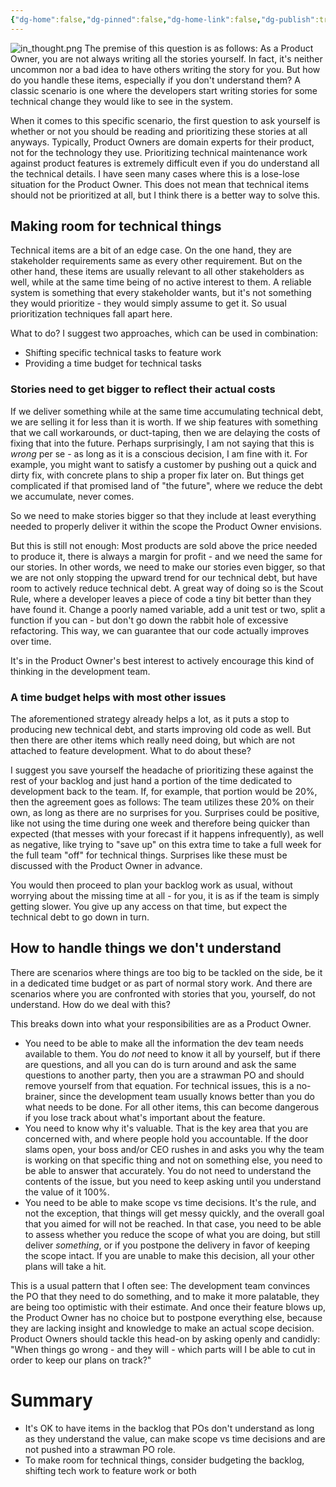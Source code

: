 ```yaml
---
{"dg-home":false,"dg-pinned":false,"dg-home-link":false,"dg-publish":true,"created-date":"2020-10-28T10:38:01","updated-date":"2025-05-05T17:44:21","type":"post","disabled rules":["header-increment","yaml-title","yaml-title-alias","file-name-heading"],"title":"How do we handle stories that we don't understand?","excerpt":"Product Owners often need to deal with very technical stories that they barely understand. To be successful, they only need to understand a few key aspects.","dg-permalink":"po_qa/how-do-we-handle-stories-we-dont-understand/","tags":["ProductOwnership","ProductOwnerQA"],"dg-path":"How do we handle stories that we don't understand?.md","permalink":"/po_qa/how-do-we-handle-stories-we-dont-understand/","dgPassFrontmatter":true}
---
```



![in_thought.png](/img/user/attachments/in_thought.png)
The premise of this question is as follows: As a Product Owner, you are not always writing all the stories yourself. In fact, it's neither uncommon nor a bad idea to have others writing the story for you. But how do you handle these items, especially if you don't understand them? A classic scenario is one where the developers start writing stories for some technical change they would like to see in the system.

When it comes to this specific scenario, the first question to ask yourself is whether or not you should be reading and prioritizing these stories at all anyways. Typically, Product Owners are domain experts for their product, not for the technology they use. Prioritizing technical maintenance work against product features is extremely difficult even if you do understand all the technical details. I have seen many cases where this is a lose-lose situation for the Product Owner. This does not mean that technical items should not be prioritized at all, but  I think there is a better way to solve this.

## Making room for technical things
Technical items are a bit of an edge case. On the one hand, they are stakeholder requirements same as every other requirement. But on the other hand, these items are usually relevant to all other stakeholders as well, while at the same time being of no active interest to them. A reliable system is something that every stakeholder wants, but it's not something they would prioritize - they would simply assume to get it. So usual prioritization techniques fall apart here.

What to do? I suggest two approaches, which can be used in combination:

- Shifting specific technical tasks to feature work
- Providing a time budget for technical tasks

### Stories need to get bigger to reflect their actual costs
If we deliver something while at the same time accumulating technical debt, we are selling it for less than it is worth. If we ship features with something that we call workarounds, or duct-taping, then we are delaying the costs of fixing that into the future. Perhaps surprisingly, I am not saying that this is
_wrong_ per se - as long as it is a conscious decision, I am fine with it. For example, you might want to satisfy a customer by pushing out a quick and dirty fix, with concrete plans to ship a proper fix later on. But things get complicated if that promised land of "the future", where we reduce the debt we accumulate, never comes.

So we need to make stories bigger so that they include at least everything needed to properly deliver it within the scope the Product Owner envisions.

But this is still not enough: Most products are sold above the price needed to produce it, there is always a margin for profit - and we need the same for our stories. In other words, we need to make our stories even bigger, so that we are not only stopping the upward trend for our technical debt, but have room to actively reduce technical debt. A great way of doing so is the Scout Rule, where a developer leaves a piece of code a tiny bit better than they have found it.
Change a poorly named variable, add a unit test or two, split a function if you can - but don't go down the rabbit hole of excessive refactoring. This way, we can guarantee that our code actually improves over time.

It's in the Product Owner's best interest to actively encourage this kind of thinking in the development team.

### A time budget helps with most other issues
The aforementioned strategy already helps a lot, as it puts a stop to producing new technical debt, and starts improving old code as well. But then there are other items which really need doing, but which are not attached to feature development. What to do about these?

I suggest you save yourself the headache of prioritizing these against the rest of your backlog and just hand a portion of the time dedicated to development back to the team. If, for example, that portion would be 20%, then the agreement goes as follows: The team utilizes these 20% on their own, as long as there are no surprises for you. Surprises could be positive, like not using the time during one week and therefore being quicker than expected (that messes with your forecast if it happens infrequently), as well as negative, like trying to "save up" on this extra time to take a full week for the full team "off" for technical things. Surprises like these must be discussed with the Product Owner in advance.

You would then proceed to plan your backlog work as usual, without worrying about the missing time at all - for you, it is as if the team is simply getting slower. You give up any access on that time, but expect the technical debt to go down in turn.

## How to handle things we don't understand
There are scenarios where things are too big to be tackled on the side, be it in a dedicated time budget or as part of normal story work. And there are scenarios where you are confronted with stories that you, yourself, do not understand. How do we deal with this?

This breaks down into what your responsibilities are as a Product Owner.

- You need to be able to make all the information the dev team needs available
  to them. You do _not_ need to know it all by yourself, but if there are
  questions, and all you can do is turn around and ask the same questions to
  another party, then you are a strawman PO and should remove yourself from that
  equation. For technical issues, this is a no-brainer, since the development
  team usually knows better than you do what needs to be done. For all other
  items, this can become dangerous if you lose track about what's important
  about the feature.
- You need to know why it's valuable. That is the key area that you are
  concerned with, and where people hold you accountable. If the door slams open,
  your boss and/or CEO rushes in and asks you why the team is working on that
  specific thing and not on something else, you need to be able to answer that
  accurately. You do not need to understand the contents of the issue, but you
  need to keep asking until you understand the value of it 100%.
- You need to be able to make scope vs time decisions. It's the rule, and not
  the exception, that things will get messy quickly, and the overall goal that
  you aimed for will not be reached. In that case, you need to be able to assess
  whether you reduce the scope of what you are doing, but still deliver
  _something_, or if you postpone the delivery in favor of keeping the scope
  intact. If you are unable to make this decision, all your other plans will
  take a hit.

This is a usual pattern that I often see: The development team convinces the PO that they need to do something, and to make it more palatable, they are being too optimistic with their estimate. And once their feature blows up, the Product Owner has no choice but to postpone everything else, because they are lacking insight and knowledge to make an actual scope decision. Product Owners should tackle this head-on by asking openly and candidly: "When things go wrong - and they will - which parts will I be able to cut in order to keep our plans on track?"

# Summary
- It's OK to have items in the backlog that POs don't understand as long as they
  understand the value, can make scope vs time decisions and are not pushed into
  a strawman PO role.
- To make room for technical things, consider budgeting the backlog, shifting
  tech work to feature work or both

